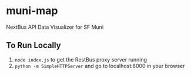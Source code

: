 # muni-map
NextBus API Data Visualizer for SF Muni

## To Run Locally
1. `node index.js` to get the RestBus proxy server running
2. `python -m SimpleHTTPServer` and go to localhost:8000 in your browser
